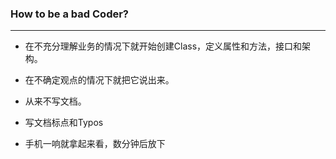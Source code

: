 ### **How to be a bad Coder?**

------

- 在不充分理解业务的情况下就开始创建Class，定义属性和方法，接口和架构。

- 在不确定观点的情况下就把它说出来。

- 从来不写文档。

- 写文档标点和Typos

- 手机一响就拿起来看，数分钟后放下

  

